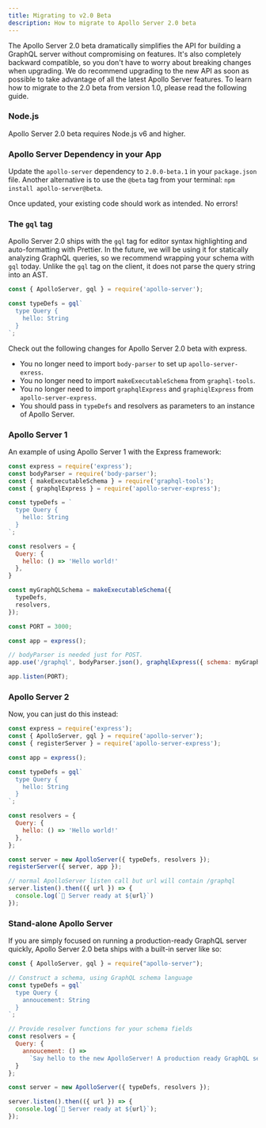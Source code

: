 ```yaml
---
title: Migrating to v2.0 Beta
description: How to migrate to Apollo Server 2.0 beta
---
```


The Apollo Server 2.0 beta dramatically simplifies the API for building a GraphQL server without compromising on features. It's also completely backward compatible, so you don't have to worry about breaking changes when upgrading. We do recommend upgrading to the new API as soon as possible to take advantage of all the latest Apollo Server features. To learn how to migrate to the 2.0 beta from version 1.0, please read the following guide.

### Node.js

Apollo Server 2.0 beta requires Node.js v6 and higher.

### Apollo Server Dependency in your App

Update the `apollo-server` dependency to `2.0.0-beta.1` in your `package.json` file. Another alternative is to use the `@beta` tag from your terminal: `npm install apollo-server@beta`.

Once updated, your existing code should work as intended. No errors!

### The `gql` tag

Apollo Server 2.0 ships with the `gql` tag for editor syntax highlighting and auto-formatting with Prettier. In the future, we will be using it for statically analyzing GraphQL queries, so we recommend wrapping your schema with `gql` today. Unlike the `gql` tag on the client, it does not parse the query string into an AST.

```js
const { ApolloServer, gql } = require('apollo-server');

const typeDefs = gql`
  type Query {
    hello: String
  }
`;
```

Check out the following changes for Apollo Server 2.0 beta with express.

* You no longer need to import `body-parser` to set up `apollo-server-exress`.
* You no longer need to import `makeExecutableSchema` from `graphql-tools`.
* You no longer need to import `graphqlExpress` and `graphiqlExpress` from `apollo-server-express`.
* You should pass in `typeDefs` and resolvers as parameters to an instance of Apollo Server.

### Apollo Server 1

An example of using Apollo Server 1 with the Express framework:

```js
const express = require('express');
const bodyParser = require('body-parser');
const { makeExecutableSchema } = require('graphql-tools');
const { graphqlExpress } = require('apollo-server-express');

const typeDefs = `
  type Query {
    hello: String
  }
`;

const resolvers = {
  Query: {
    hello: () => 'Hello world!'
  },
}

const myGraphQLSchema = makeExecutableSchema({
  typeDefs,
  resolvers,
});

const PORT = 3000;

const app = express();

// bodyParser is needed just for POST.
app.use('/graphql', bodyParser.json(), graphqlExpress({ schema: myGraphQLSchema }));

app.listen(PORT);
```

### Apollo Server 2

Now, you can just do this instead:

```js
const express = require('express');
const { ApolloServer, gql } = require('apollo-server');
const { registerServer } = require('apollo-server-express');

const app = express();

const typeDefs = gql`
  type Query {
    hello: String
  }
`;

const resolvers = {
  Query: {
    hello: () => 'Hello world!'
  },
};

const server = new ApolloServer({ typeDefs, resolvers });
registerServer({ server, app });

// normal ApolloServer listen call but url will contain /graphql
server.listen().then(({ url }) => {
  console.log(`🚀 Server ready at ${url}`)
});
```

### Stand-alone Apollo Server

If you are simply focused on running a production-ready GraphQL server quickly, Apollo Server 2.0 beta ships with a built-in server like so:

```js
const { ApolloServer, gql } = require("apollo-server");

// Construct a schema, using GraphQL schema language
const typeDefs = gql`
  type Query {
    annoucement: String
  }
`;

// Provide resolver functions for your schema fields
const resolvers = {
  Query: {
    annoucement: () =>
      `Say hello to the new ApolloServer! A production ready GraphQL server with an incredible getting started experience.`
  }
};

const server = new ApolloServer({ typeDefs, resolvers });

server.listen().then(({ url }) => {
  console.log(`🚀 Server ready at ${url}`);
});
```
